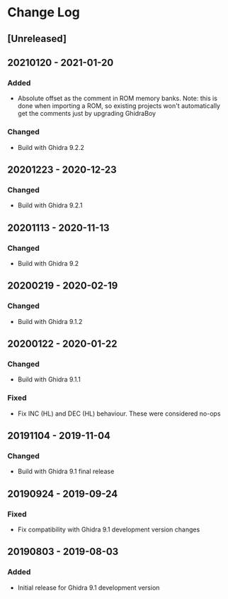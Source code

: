 # Change Log

## [Unreleased]

## 20210120 - 2021-01-20

### Added

- Absolute offset as the comment in ROM memory banks. Note: this is done when importing a ROM, so existing projects won't automatically get the comments just by upgrading GhidraBoy

### Changed

- Build with Ghidra 9.2.2

## 20201223 - 2020-12-23

### Changed

- Build with Ghidra 9.2.1

## 20201113 - 2020-11-13

### Changed

- Build with Ghidra 9.2

## 20200219 - 2020-02-19

### Changed

- Build with Ghidra 9.1.2

## 20200122 - 2020-01-22

### Changed

- Build with Ghidra 9.1.1

### Fixed

- Fix INC (HL) and DEC (HL) behaviour. These were considered no-ops

## 20191104 - 2019-11-04

### Changed

- Build with Ghidra 9.1 final release

## 20190924 - 2019-09-24

### Fixed

- Fix compatibility with Ghidra 9.1 development version changes

## 20190803 - 2019-08-03

### Added

- Initial release for Ghidra 9.1 development version
